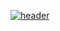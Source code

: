 [![header](https://unsplash.com/fr/photos/mur-de-briques-rouges-avec-vivre-travailler-creer-citer-QL0FAxaq2z0)](https://Bachir-Alex.io)
